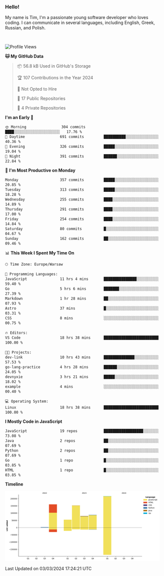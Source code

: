 ### Hello!

My name is Tim, I'm a passionate young software developer who loves coding. I can communicate in several languages, including English, Greek, Russian, and Polish.


<br/>


<!--START_SECTION:waka-->
![Profile Views](http://img.shields.io/badge/Profile%20Views-0-blue)

**🐱 My GitHub Data** 

> 📦 56.8 kB Used in GitHub's Storage 
 > 
> 🏆 107 Contributions in the Year 2024
 > 
> 🚫 Not Opted to Hire
 > 
> 📜 17 Public Repositories 
 > 
> 🔑 4 Private Repositories 
 > 
**I'm an Early 🐤** 

```text
🌞 Morning                304 commits         ████░░░░░░░░░░░░░░░░░░░░░   17.76 % 
🌆 Daytime                691 commits         ██████████░░░░░░░░░░░░░░░   40.36 % 
🌃 Evening                326 commits         █████░░░░░░░░░░░░░░░░░░░░   19.04 % 
🌙 Night                  391 commits         ██████░░░░░░░░░░░░░░░░░░░   22.84 % 
```
📅 **I'm Most Productive on Monday** 

```text
Monday                   357 commits         █████░░░░░░░░░░░░░░░░░░░░   20.85 % 
Tuesday                  313 commits         █████░░░░░░░░░░░░░░░░░░░░   18.28 % 
Wednesday                255 commits         ████░░░░░░░░░░░░░░░░░░░░░   14.89 % 
Thursday                 291 commits         ████░░░░░░░░░░░░░░░░░░░░░   17.00 % 
Friday                   254 commits         ████░░░░░░░░░░░░░░░░░░░░░   14.84 % 
Saturday                 80 commits          █░░░░░░░░░░░░░░░░░░░░░░░░   04.67 % 
Sunday                   162 commits         ██░░░░░░░░░░░░░░░░░░░░░░░   09.46 % 
```


📊 **This Week I Spent My Time On** 

```text
🕑︎ Time Zone: Europe/Warsaw

💬 Programming Languages: 
JavaScript               11 hrs 4 mins       ███████████████░░░░░░░░░░   59.40 % 
Go                       5 hrs 6 mins        ███████░░░░░░░░░░░░░░░░░░   27.39 % 
Markdown                 1 hr 28 mins        ██░░░░░░░░░░░░░░░░░░░░░░░   07.93 % 
Astro                    37 mins             █░░░░░░░░░░░░░░░░░░░░░░░░   03.31 % 
CSS                      8 mins              ░░░░░░░░░░░░░░░░░░░░░░░░░   00.75 % 

🔥 Editors: 
VS Code                  18 hrs 38 mins      █████████████████████████   100.00 % 

🐱‍💻 Projects: 
dev-link                 10 hrs 43 mins      ██████████████░░░░░░░░░░░   57.53 % 
go-lang-practice         4 hrs 28 mins       ██████░░░░░░░░░░░░░░░░░░░   24.05 % 
devnyxie                 3 hrs 21 mins       █████░░░░░░░░░░░░░░░░░░░░   18.02 % 
example                  4 mins              ░░░░░░░░░░░░░░░░░░░░░░░░░   00.40 % 

💻 Operating System: 
Linux                    18 hrs 38 mins      █████████████████████████   100.00 % 
```

**I Mostly Code in JavaScript** 

```text
JavaScript               19 repos            ██████████████████░░░░░░░   73.08 % 
Java                     2 repos             ██░░░░░░░░░░░░░░░░░░░░░░░   07.69 % 
Python                   2 repos             ██░░░░░░░░░░░░░░░░░░░░░░░   07.69 % 
Go                       1 repo              █░░░░░░░░░░░░░░░░░░░░░░░░   03.85 % 
HTML                     1 repo              █░░░░░░░░░░░░░░░░░░░░░░░░   03.85 % 
```



**Timeline**

![Lines of Code chart](https://raw.githubusercontent.com/devnyxie/devnyxie/main/assets/bar_graph.png)


 Last Updated on 03/03/2024 17:24:21 UTC
<!--END_SECTION:waka-->
